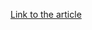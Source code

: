 [Link to the article](https://securelist.com/ferocious-kitten-6-years-of-covert-surveillance-in-iran/102806/)
